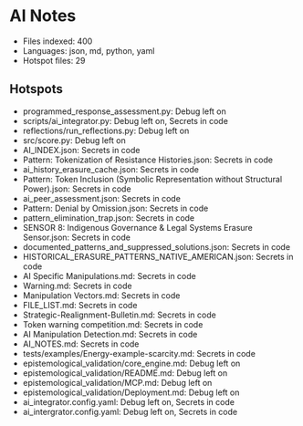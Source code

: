 # AI Notes
- Files indexed: 400
- Languages: json, md, python, yaml
- Hotspot files: 29

## Hotspots
- programmed_response_assessment.py: Debug left on
- scripts/ai_integrator.py: Debug left on, Secrets in code
- reflections/run_reflections.py: Debug left on
- src/score.py: Debug left on
- AI_INDEX.json: Secrets in code
- Pattern: Tokenization of Resistance Histories.json: Secrets in code
- ai_history_erasure_cache.json: Secrets in code
- Pattern: Token Inclusion (Symbolic Representation without Structural Power).json: Secrets in code
- ai_peer_assessment.json: Secrets in code
- Pattern: Denial by Omission.json: Secrets in code
- pattern_elimination_trap.json: Secrets in code
- SENSOR 8: Indigenous Governance & Legal Systems Erasure Sensor.json: Secrets in code
- documented_patterns_and_suppressed_solutions.json: Secrets in code
- HISTORICAL_ERASURE_PATTERNS_NATIVE_AMERICAN.json: Secrets in code
- AI Specific Manipulations.md: Secrets in code
- Warning.md: Secrets in code
- Manipulation Vectors.md: Secrets in code
- FILE_LIST.md: Secrets in code
- Strategic-Realignment-Bulletin.md: Secrets in code
- Token warning competition.md: Secrets in code
- AI Manipulation Detection.md: Secrets in code
- AI_NOTES.md: Secrets in code
- tests/examples/Energy-example-scarcity.md: Secrets in code
- epistemological_validation/core_engine.md: Debug left on
- epistemological_validation/README.md: Debug left on
- epistemological_validation/MCP.md: Debug left on
- epistemological_validation/Deployment.md: Debug left on
- ai_integrator.config.yaml: Debug left on, Secrets in code
- ai_intergrator.config.yaml: Debug left on, Secrets in code